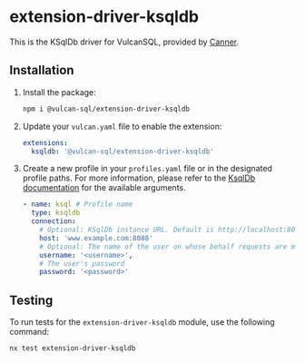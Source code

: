 # extension-driver-ksqldb

This is the KSqlDb driver for VulcanSQL, provided by [Canner](https://cannerdata.com/).

## Installation

1. Install the package:

   ```bash
   npm i @vulcan-sql/extension-driver-ksqldb
   ```

2. Update your `vulcan.yaml` file to enable the extension:

   ```yaml
   extensions:
     ksqldb: '@vulcan-sql/extension-driver-ksqldb'
   ```

3. Create a new profile in your `profiles.yaml` file or in the designated profile paths. For more information, please refer to the [KsqlDb documentation](https://ksqldb.io/) for the available arguments.

   ```yaml
   - name: ksql # Profile name
     type: ksqldb
     connection:
       # Optional: KSqlDb instance URL. Default is http://localhost:8088.
       host: 'www.example.com:8088'
       # Optional: The name of the user on whose behalf requests are made.
       username: '<username>',
       # The user's password
       password: '<password>'
   ```

## Testing

To run tests for the `extension-driver-ksqldb` module, use the following command:

```bash
nx test extension-driver-ksqldb
```
